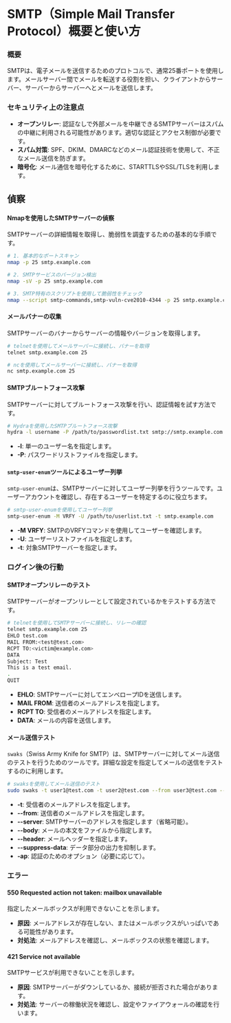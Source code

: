 # SMTP（Simple Mail Transfer Protocol）概要と使い方

### 概要
SMTPは、電子メールを送信するためのプロトコルで、通常25番ポートを使用します。メールサーバー間でメールを転送する役割を担い、クライアントからサーバー、サーバーからサーバーへとメールを送信します。

### セキュリティ上の注意点
- **オープンリレー**: 認証なしで外部メールを中継できるSMTPサーバーはスパムの中継に利用される可能性があります。適切な認証とアクセス制御が必要です。
- **スパム対策**: SPF、DKIM、DMARCなどのメール認証技術を使用して、不正なメール送信を防ぎます。
- **暗号化**: メール通信を暗号化するために、STARTTLSやSSL/TLSを利用します。

## 偵察

#### Nmapを使用したSMTPサーバーの偵察
SMTPサーバーの詳細情報を取得し、脆弱性を調査するための基本的な手順です。

```bash
# 1. 基本的なポートスキャン
nmap -p 25 smtp.example.com

# 2. SMTPサービスのバージョン検出
nmap -sV -p 25 smtp.example.com

# 3. SMTP特有のスクリプトを使用して脆弱性をチェック
nmap --script smtp-commands,smtp-vuln-cve2010-4344 -p 25 smtp.example.com
```

#### メールバナーの収集
SMTPサーバーのバナーからサーバーの情報やバージョンを取得します。

```bash
# telnetを使用してメールサーバーに接続し、バナーを取得
telnet smtp.example.com 25
```

```bash
# ncを使用してメールサーバーに接続し、バナーを取得
nc smtp.example.com 25
```

#### SMTPブルートフォース攻撃
SMTPサーバーに対してブルートフォース攻撃を行い、認証情報を試す方法です。

```bash
# Hydraを使用したSMTPブルートフォース攻撃
hydra -l username -P /path/to/passwordlist.txt smtp://smtp.example.com
```

- **-l**: 単一のユーザー名を指定します。
- **-P**: パスワードリストファイルを指定します。

#### `smtp-user-enum`ツールによるユーザー列挙
`smtp-user-enum`は、SMTPサーバーに対してユーザー列挙を行うツールです。ユーザーアカウントを確認し、存在するユーザーを特定するのに役立ちます。

```bash
# smtp-user-enumを使用してユーザー列挙
smtp-user-enum -M VRFY -U /path/to/userlist.txt -t smtp.example.com
```

- **-M VRFY**: SMTPのVRFYコマンドを使用してユーザーを確認します。
- **-U**: ユーザーリストファイルを指定します。
- **-t**: 対象SMTPサーバーを指定します。

### ログイン後の行動

#### SMTPオープンリレーのテスト
SMTPサーバーがオープンリレーとして設定されているかをテストする方法です。

```bash
# telnetを使用してSMTPサーバーに接続し、リレーの確認
telnet smtp.example.com 25
EHLO test.com
MAIL FROM:<test@test.com>
RCPT TO:<victim@example.com>
DATA
Subject: Test
This is a test email.
.
QUIT
```

- **EHLO**: SMTPサーバーに対してエンベロープIDを送信します。
- **MAIL FROM**: 送信者のメールアドレスを指定します。
- **RCPT TO**: 受信者のメールアドレスを指定します。
- **DATA**: メールの内容を送信します。

#### メール送信テスト
`swaks`（Swiss Army Knife for SMTP）は、SMTPサーバーに対してメール送信のテストを行うためのツールです。詳細な設定を指定してメールの送信をテストするのに利用します。

```bash
# swaksを使用してメール送信のテスト
sudo swaks -t user1@test.com -t user2@test.com --from user3@test.com --server --body @body.txt --header "Test" --suppress-data -ap
```

- **-t**: 受信者のメールアドレスを指定します。
- **--from**: 送信者のメールアドレスを指定します。
- **--server**: SMTPサーバーのアドレスを指定します（省略可能）。
- **--body**: メールの本文をファイルから指定します。
- **--header**: メールヘッダーを指定します。
- **--suppress-data**: データ部分の出力を抑制します。
- **-ap**: 認証のためのオプション（必要に応じて）。

### エラー

#### 550 Requested action not taken: mailbox unavailable
指定したメールボックスが利用できないことを示します。

- **原因**: メールアドレスが存在しない、またはメールボックスがいっぱいである可能性があります。
- **対処法**: メールアドレスを確認し、メールボックスの状態を確認します。

#### 421 Service not available
SMTPサービスが利用できないことを示します。

- **原因**: SMTPサーバーがダウンしているか、接続が拒否された場合があります。
- **対処法**: サーバーの稼働状況を確認し、設定やファイアウォールの確認を行います。
```
